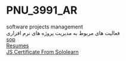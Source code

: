 # PNU_3991_AR
software projects management<br>فعالیت های مربوط به مدیریت پروژه های نرم افزاری<br>
[sop](https://github.com/mahdi-mohamadi/sop)<br>
[Resumes](https://github.com/mahdi-mohamadi/Resumes)<br>
[JS Certificate From Sololearn](https://github.com/mahdi-mohamadi/sololearn_js_certificate)
